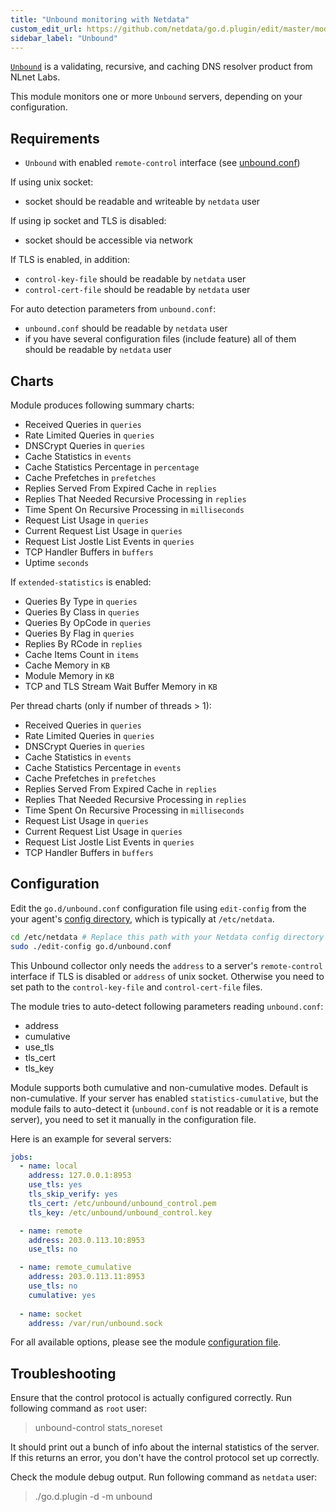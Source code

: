 ```yaml
---
title: "Unbound monitoring with Netdata"
custom_edit_url: https://github.com/netdata/go.d.plugin/edit/master/modules/unbound/README.md
sidebar_label: "Unbound"
---
```




[`Unbound`](https://nlnetlabs.nl/projects/unbound/about/) is a validating, recursive, and caching DNS resolver product from NLnet Labs.

This module monitors one or more `Unbound` servers, depending on your configuration.

## Requirements

-   `Unbound` with enabled `remote-control` interface (see [unbound.conf](https://nlnetlabs.nl/documentation/unbound/unbound.conf))

If using unix socket:

-   socket should be readable and writeable by `netdata` user

If using ip socket and TLS is disabled:

-   socket should be accessible via network

If TLS is enabled, in addition:

-   `control-key-file` should be readable by `netdata` user
-   `control-cert-file` should be readable by `netdata` user

For auto detection parameters from `unbound.conf`:

-  `unbound.conf` should be readable by `netdata` user
- if you have several configuration files (include feature) all of them should be readable by `netdata` user

## Charts

Module produces following summary charts:

-   Received Queries in `queries`
-   Rate Limited Queries in `queries`
-   DNSCrypt Queries in `queries`
-   Cache Statistics in `events`
-   Cache Statistics Percentage in `percentage`
-   Cache Prefetches in `prefetches`
-   Replies Served From Expired Cache in `replies`
-   Replies That Needed Recursive Processing in `replies`
-   Time Spent On Recursive Processing in `milliseconds`
-   Request List Usage in `queries`
-   Current Request List Usage in `queries`
-   Request List Jostle List Events in `queries`
-   TCP Handler Buffers in `buffers`
-   Uptime `seconds`

If `extended-statistics` is enabled:

-   Queries By Type in `queries`
-   Queries By Class in `queries`
-   Queries By OpCode in `queries`
-   Queries By Flag in `queries`
-   Replies By RCode in `replies`
-   Cache Items Count in `items`
-   Cache Memory in `KB`
-   Module Memory in `KB`
-   TCP and TLS Stream Wait Buffer Memory in `KB`

Per thread charts (only if number of threads > 1):

-   Received Queries in `queries`
-   Rate Limited Queries in `queries`
-   DNSCrypt Queries in `queries`
-   Cache Statistics in `events`
-   Cache Statistics Percentage in `events`
-   Cache Prefetches in `prefetches`
-   Replies Served From Expired Cache in `replies`
-   Replies That Needed Recursive Processing in `replies`
-   Time Spent On Recursive Processing in `milliseconds`
-   Request List Usage in `queries`
-   Current Request List Usage in `queries`
-   Request List Jostle List Events in `queries`
-   TCP Handler Buffers in `buffers`


## Configuration

Edit the `go.d/unbound.conf` configuration file using `edit-config` from the your agent's [config
directory](agent/step-by-step/step-04.md#find-your-netdataconf-file), which is typically at `/etc/netdata`.

```bash
cd /etc/netdata # Replace this path with your Netdata config directory
sudo ./edit-config go.d/unbound.conf
```

This Unbound collector only needs the `address` to a server's `remote-control` interface if TLS is disabled or `address` of unix socket.
Otherwise you need to set path to the `control-key-file` and `control-cert-file` files.

The module tries to auto-detect following parameters reading `unbound.conf`:
-   address
-   cumulative
-   use_tls
-   tls_cert
-   tls_key

Module supports both cumulative and non-cumulative modes. Default is non-cumulative. If your server has enabled 
`statistics-cumulative`, but the module fails to auto-detect it (`unbound.conf` is not readable or it is a remote server), 
you need to set it manually in the configuration file. 

Here is an example for several servers:

```yaml
jobs:
  - name: local
    address: 127.0.0.1:8953
    use_tls: yes
    tls_skip_verify: yes
    tls_cert: /etc/unbound/unbound_control.pem
    tls_key: /etc/unbound/unbound_control.key

  - name: remote
    address: 203.0.113.10:8953
    use_tls: no

  - name: remote_cumulative
    address: 203.0.113.11:8953
    use_tls: no
    cumulative: yes
      
  - name: socket
    address: /var/run/unbound.sock
```
 
For all available options, please see the module [configuration file](https://github.com/netdata/go.d.plugin/blob/master/config/go.d/unbound.conf).

## Troubleshooting

Ensure that the control protocol is actually configured correctly.
Run following command as `root` user:
> unbound-control stats_noreset

It should print out a bunch of info about the internal statistics of the server.
If this returns an error, you don't have the control protocol set up correctly.

Check the module debug output.
Run following command as `netdata` user:

> ./go.d.plugin -d -m unbound
